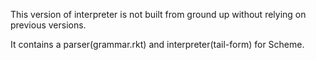 This version of interpreter is not built from ground up without relying on previous versions.

It contains a parser(grammar.rkt) and interpreter(tail-form) for Scheme.
